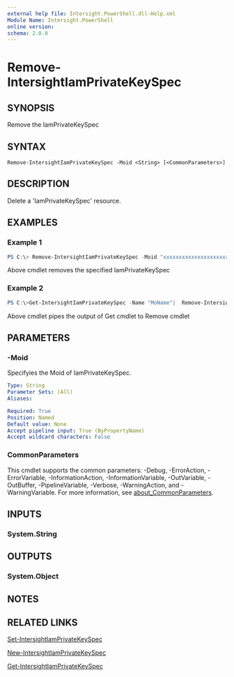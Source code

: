 ```yaml
---
external help file: Intersight.PowerShell.dll-Help.xml
Module Name: Intersight.PowerShell
online version:
schema: 2.0.0
---
```


# Remove-IntersightIamPrivateKeySpec

## SYNOPSIS
Remove the IamPrivateKeySpec

## SYNTAX

```
Remove-IntersightIamPrivateKeySpec -Moid <String> [<CommonParameters>]
```

## DESCRIPTION
Delete a &apos;IamPrivateKeySpec&apos; resource.

## EXAMPLES

### Example 1
```powershell
PS C:\> Remove-IntersightIamPrivateKeySpec -Moid "xxxxxxxxxxxxxxxxxxxxxxxxxxx"
```
Above cmdlet removes the specified IamPrivateKeySpec 

### Example 2
```powershell
PS C:\>Get-IntersightIamPrivateKeySpec -Name "MoName"|  Remove-IntersightIamPrivateKeySpec
```
Above cmdlet pipes the output of Get cmdlet to Remove cmdlet

## PARAMETERS

### -Moid
Specifyies the Moid of IamPrivateKeySpec.

```yaml
Type: String
Parameter Sets: (All)
Aliases:

Required: True
Position: Named
Default value: None
Accept pipeline input: True (ByPropertyName)
Accept wildcard characters: False
```

### CommonParameters
This cmdlet supports the common parameters: -Debug, -ErrorAction, -ErrorVariable, -InformationAction, -InformationVariable, -OutVariable, -OutBuffer, -PipelineVariable, -Verbose, -WarningAction, and -WarningVariable. For more information, see [about_CommonParameters](http://go.microsoft.com/fwlink/?LinkID=113216).

## INPUTS

### System.String

## OUTPUTS

### System.Object
## NOTES

## RELATED LINKS

[Set-IntersightIamPrivateKeySpec](./Set-IntersightIamPrivateKeySpec.md)

[New-IntersightIamPrivateKeySpec](./New-IntersightIamPrivateKeySpec.md)

[Get-IntersightIamPrivateKeySpec](./Get-IntersightIamPrivateKeySpec.md)

